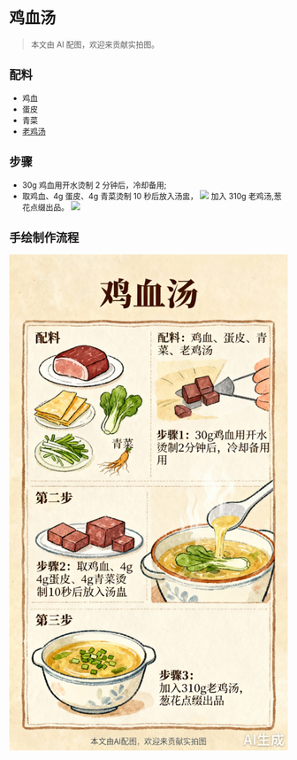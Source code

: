 # 鸡血汤
> 本文由 AI 配图，欢迎来贡献实拍图。

## 配料
- 鸡血
- 蛋皮
- 青菜
- [老鸡汤](/汤/老鸡汤.md)

## 步骤
- 30g 鸡血用开水烫制 2 分钟后，冷却备用;
- 取鸡血、4g 蛋皮、4g 青菜烫制 10 秒后放入汤盅，
![](pic/鸡血汤/2.jpeg)
加入 310g 老鸡汤,葱花点缀出品。
![](pic/鸡血汤/3.jpeg)

## 手绘制作流程

![手绘制作流程](../images/炖菜/鸡血汤.jpg)
